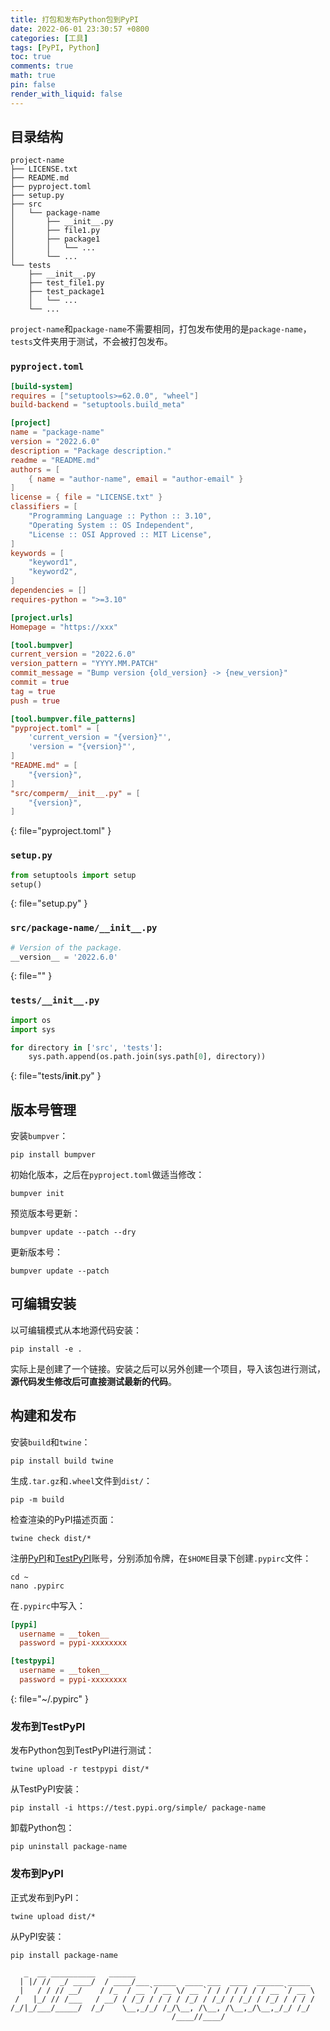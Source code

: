 ```yaml
---
title: 打包和发布Python包到PyPI
date: 2022-06-01 23:30:57 +0800
categories: [工具]
tags: [PyPI, Python]
toc: true
comments: true
math: true
pin: false
render_with_liquid: false
---
```


## 目录结构

```text
project-name
├── LICENSE.txt
├── README.md
├── pyproject.toml
├── setup.py
├── src
│   └── package-name
│       ├── __init__.py
│       ├── file1.py
│       ├── package1
│       │   └── ...
│       └── ...
└── tests
    ├── __init__.py
    ├── test_file1.py
    ├── test_package1
    │   └── ...
    └── ...
```

`project-name`和`package-name`不需要相同，打包发布使用的是`package-name`，`tests`文件夹用于测试，不会被打包发布。

### `pyproject.toml`

```toml
[build-system]
requires = ["setuptools>=62.0.0", "wheel"]
build-backend = "setuptools.build_meta"

[project]
name = "package-name"
version = "2022.6.0"
description = "Package description."
readme = "README.md"
authors = [
    { name = "author-name", email = "author-email" }
]
license = { file = "LICENSE.txt" }
classifiers = [
    "Programming Language :: Python :: 3.10",
    "Operating System :: OS Independent",
    "License :: OSI Approved :: MIT License",
]
keywords = [
    "keyword1",
    "keyword2",
]
dependencies = []
requires-python = ">=3.10"

[project.urls]
Homepage = "https://xxx"

[tool.bumpver]
current_version = "2022.6.0"
version_pattern = "YYYY.MM.PATCH"
commit_message = "Bump version {old_version} -> {new_version}"
commit = true
tag = true
push = true

[tool.bumpver.file_patterns]
"pyproject.toml" = [
    'current_version = "{version}"',
    'version = "{version}"',
]
"README.md" = [
    "{version}",
]
"src/comperm/__init__.py" = [
    "{version}",
]
```
{: file="pyproject.toml" }

### `setup.py`

```python
from setuptools import setup
setup()
```
{: file="setup.py" }

### `src/package-name/__init__.py`

```python
# Version of the package.
__version__ = '2022.6.0'
```
{: file="" }

### `tests/__init__.py`

```python
import os
import sys

for directory in ['src', 'tests']:
    sys.path.append(os.path.join(sys.path[0], directory))
```
{: file="tests/__init__.py" }

## 版本号管理

安装`bumpver`：

```shell
pip install bumpver
```

初始化版本，之后在`pyproject.toml`做适当修改：

```shell
bumpver init
```

预览版本号更新：

```shell
bumpver update --patch --dry
```

更新版本号：

```shell
bumpver update --patch
```

## 可编辑安装

以可编辑模式从本地源代码安装：

```shell
pip install -e .
```

实际上是创建了一个链接。安装之后可以另外创建一个项目，导入该包进行测试，**源代码发生修改后可直接测试最新的代码**。

## 构建和发布

安装`build`和`twine`：

```shell
pip install build twine
```

生成`.tar.gz`和`.wheel`文件到`dist/`：

```shell
pip -m build
```

检查渲染的PyPI描述页面：

```shell
twine check dist/*
```

注册[PyPI](https://pypi.org/account/register/)和[TestPyPI](https://test.pypi.org/account/register/)账号，分别添加令牌，在`$HOME`目录下创建`.pypirc`文件：

```shell
cd ~
nano .pypirc
```

在`.pypirc`中写入：

```toml
[pypi]
  username = __token__
  password = pypi-xxxxxxxx

[testpypi]
  username = __token__
  password = pypi-xxxxxxxx
```
{: file="~/.pypirc" }

### 发布到TestPyPI

发布Python包到TestPyPI进行测试：

```shell
twine upload -r testpypi dist/* 
```

从TestPyPI安装：

```shell
pip install -i https://test.pypi.org/simple/ package-name
```

卸载Python包：

```shell
pip uninstall package-name
```

### 发布到PyPI

正式发布到PyPI：

```shell
twine upload dist/*
```

从PyPI安装：

```shell
pip install package-name
```

```text
   _  __ __________   ______                                        
  | |/ //  _/ ____/  / ____/___ _____  ____ ___  ____  ______ _____ 
  |   / / // __/    / /_  / __ `/ __ \/ __ `/ / / / / / / __ `/ __ \
 /   |_/ // /___   / __/ / /_/ / / / / /_/ / /_/ / /_/ / /_/ / / / /
/_/|_/___/_____/  /_/    \__,_/_/ /_/\__, /\__, /\__,_/\__,_/_/ /_/ 
                                    /____//____/                    
```
